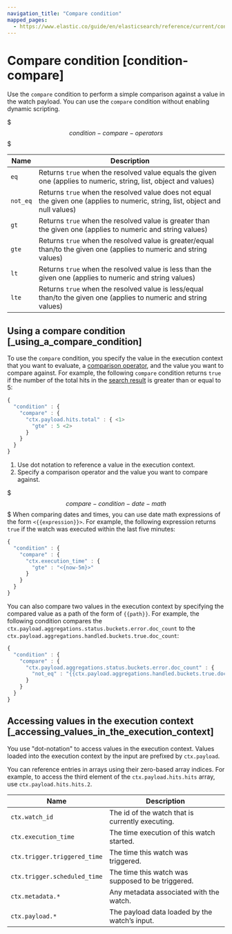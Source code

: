 ```yaml
---
navigation_title: "Compare condition"
mapped_pages:
  - https://www.elastic.co/guide/en/elasticsearch/reference/current/condition-compare.html
---
```




# Compare condition [condition-compare]


Use the `compare` condition to perform a simple comparison against a value in the watch payload. You can use the `compare` condition without enabling dynamic scripting.

$$$condition-compare-operators$$$

| Name | Description |
| --- | --- |
| `eq` | Returns `true` when the resolved value equals the given one (applies              to numeric, string, list, object and values) |
| `not_eq` | Returns `true` when the resolved value does not equal the given one              (applies to numeric, string, list, object and null values) |
| `gt` | Returns `true` when the resolved value is greater than the given              one (applies to numeric and string values) |
| `gte` | Returns `true` when the resolved value is greater/equal than/to the              given one (applies to numeric and string values) |
| `lt` | Returns `true` when the resolved value is less than the given one              (applies to numeric and string values) |
| `lte` | Returns `true` when the resolved value is less/equal than/to the              given one (applies to numeric and string values) |

## Using a compare condition [_using_a_compare_condition]

To use the `compare` condition, you specify the value in the execution context that you want to evaluate, a [comparison operator](#condition-compare-operators), and the value you want to compare against. For example, the following `compare` condition returns `true` if the number of the total hits in the [search result](input-search.md) is greater than or equal to 5:

```js
{
  "condition" : {
    "compare" : {
      "ctx.payload.hits.total" : { <1>
        "gte" : 5 <2>
      }
    }
  }
}
```

1. Use dot notation to reference a value in the execution context.
2. Specify a comparison operator and the value you want to compare against.


$$$compare-condition-date-math$$$
When comparing dates and times, you can use date math expressions of the form `<{{expression}}>`. For example, the following expression returns `true` if the watch was executed within the last five minutes:

```js
{
  "condition" : {
    "compare" : {
      "ctx.execution_time" : {
        "gte" : "<{now-5m}>"
      }
    }
  }
}
```

You can also compare two values in the execution context by specifying the compared value as a path of the form of `{{path}}`. For example, the following condition compares the `ctx.payload.aggregations.status.buckets.error.doc_count` to the `ctx.payload.aggregations.handled.buckets.true.doc_count`:

```js
{
  "condition" : {
    "compare" : {
      "ctx.payload.aggregations.status.buckets.error.doc_count" : {
        "not_eq" : "{{ctx.payload.aggregations.handled.buckets.true.doc_count}}"
      }
    }
  }
}
```


## Accessing values in the execution context [_accessing_values_in_the_execution_context]

You use "dot-notation" to access values in the execution context. Values loaded into the execution context by the input are prefixed by `ctx.payload`.

You can reference entries in arrays using their zero-based array indices. For example, to access the third element of the `ctx.payload.hits.hits` array, use `ctx.payload.hits.hits.2`.

| Name | Description |
| --- | --- |
| `ctx.watch_id` | The id of the watch that is currently executing. |
| `ctx.execution_time` | The time execution of this watch started. |
| `ctx.trigger.triggered_time` | The time this watch was triggered. |
| `ctx.trigger.scheduled_time` | The time this watch was supposed to be triggered. |
| `ctx.metadata.*` | Any metadata associated with the watch. |
| `ctx.payload.*` | The payload data loaded by the watch’s input. |


